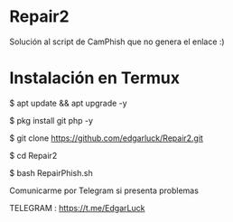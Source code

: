 # Repair2
Solución al script de CamPhish que no genera el enlace :)

# Instalación en Termux

$ apt update && apt upgrade -y

$ pkg install git php -y

$ git clone https://github.com/edgarluck/Repair2.git

$ cd Repair2

$ bash RepairPhish.sh


Comunicarme por Telegram si presenta problemas

TELEGRAM : https://t.me/EdgarLuck
